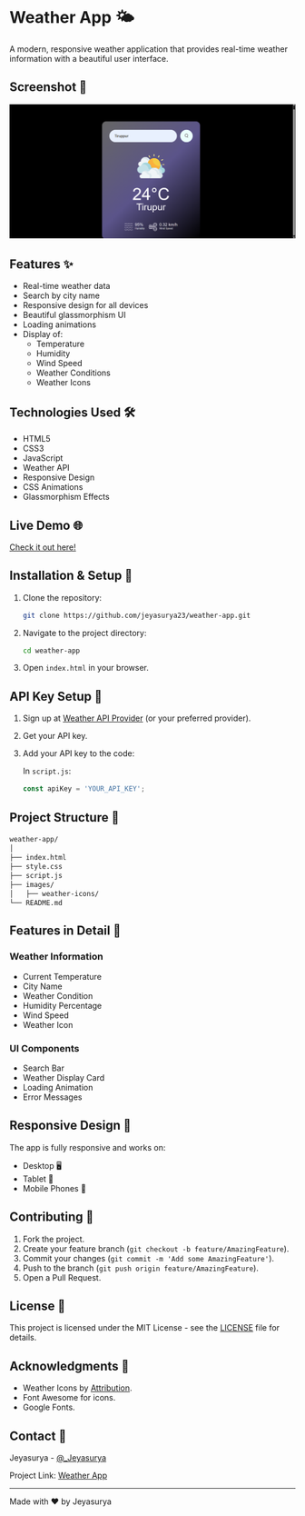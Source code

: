 
# Weather App 🌤️

A modern, responsive weather application that provides real-time weather information with a beautiful user interface.

## Screenshot 📸

![Weather App Screenshot](img/ss.png)

## Features ✨

- Real-time weather data
- Search by city name
- Responsive design for all devices
- Beautiful glassmorphism UI
- Loading animations
- Display of:
  - Temperature
  - Humidity
  - Wind Speed
  - Weather Conditions
  - Weather Icons

## Technologies Used 🛠️

- HTML5
- CSS3
- JavaScript
- Weather API
- Responsive Design
- CSS Animations
- Glassmorphism Effects

## Live Demo 🌐

[Check it out here!](#) <!-- Add your live demo link -->

## Installation & Setup 🚀

1. Clone the repository:

   ```bash
   git clone https://github.com/jeyasurya23/weather-app.git
   ```

2. Navigate to the project directory:

   ```bash
   cd weather-app
   ```

3. Open `index.html` in your browser.

## API Key Setup 🔑

1. Sign up at [Weather API Provider](https://openweathermap.org/) (or your preferred provider).
2. Get your API key.
3. Add your API key to the code:

   In `script.js`:
   ```javascript
   const apiKey = 'YOUR_API_KEY';
   ```

## Project Structure 📁

```
weather-app/
│
├── index.html
├── style.css
├── script.js
├── images/
│   ├── weather-icons/
└── README.md
```

## Features in Detail 📝

### Weather Information
- Current Temperature
- City Name
- Weather Condition
- Humidity Percentage
- Wind Speed
- Weather Icon

### UI Components
- Search Bar
- Weather Display Card
- Loading Animation
- Error Messages

## Responsive Design 📱

The app is fully responsive and works on:
- Desktop 🖥️
- Tablet 📱
- Mobile Phones 📱

## Contributing 🤝

1. Fork the project.
2. Create your feature branch (`git checkout -b feature/AmazingFeature`).
3. Commit your changes (`git commit -m 'Add some AmazingFeature'`).
4. Push to the branch (`git push origin feature/AmazingFeature`).
5. Open a Pull Request.

## License 📄

This project is licensed under the MIT License - see the [LICENSE](LICENSE.md) file for details.

## Acknowledgments 🙏

- Weather Icons by [Attribution](https://openweathermap.org/weather-conditions).
- Font Awesome for icons.
- Google Fonts.

## Contact 📧

Jeyasurya - [@_Jeyasurya](https://x.com/_Jeyasurya?s=09)

Project Link: [Weather App](https://github.com/jeyasurya23/weather-app)

---
Made with ❤️ by Jeyasurya
